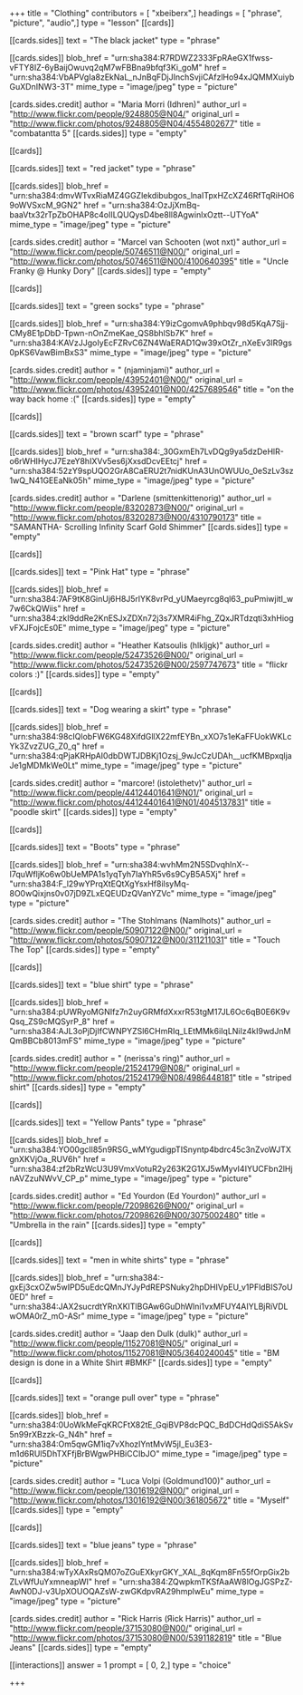 +++
title = "Clothing"
contributors = [ "xbeiberx",]
headings = [ "phrase", "picture", "audio",]
type = "lesson"
[[cards]]

[[cards.sides]]
text = "The black jacket"
type = "phrase"

[[cards.sides]]
blob_href = "urn:sha384:R7RDWZ2333FpRAeGX1fwss-vFTY8IZ-6yBaijOwuvq2qM7wFBBna9bfqf3Ki_goM"
href = "urn:sha384:VbAPVgIa8zEkNaL_nJnBqFDjJInchSvjiCAfzlHo94xJQMMXuiybGuXDnINW3-3T"
mime_type = "image/jpeg"
type = "picture"

[cards.sides.credit]
author = "Maria Morri (Idhren)"
author_url = "http://www.flickr.com/people/9248805@N04/"
original_url = "http://www.flickr.com/photos/9248805@N04/4554802677"
title = "combatantta 5"
[[cards.sides]]
type = "empty"

[[cards]]

[[cards.sides]]
text = "red jacket"
type = "phrase"

[[cards.sides]]
blob_href = "urn:sha384:dmvWTvxRiaMZ4GGZlekdibubgos_lnaITpxHZcXZ46RfTqRiHO69oWVSxcM_9GN2"
href = "urn:sha384:OzJjXmBq-baaVtx32rTpZbOHAP8c4oIILQUQysD4be8ll8AgwinlxOztt--UTYoA"
mime_type = "image/jpeg"
type = "picture"

[cards.sides.credit]
author = "Marcel van Schooten (wot nxt)"
author_url = "http://www.flickr.com/people/50746511@N00/"
original_url = "http://www.flickr.com/photos/50746511@N00/4100640395"
title = "Uncle Franky @ Hunky Dory"
[[cards.sides]]
type = "empty"

[[cards]]

[[cards.sides]]
text = "green socks"
type = "phrase"

[[cards.sides]]
blob_href = "urn:sha384:Y9izCgomvA9phbqv98d5KqA7Sjj-CMy8E1pDbD-Tpwn-nOnZmeKae_QS8bhlSb7K"
href = "urn:sha384:KAVzJJgoIyEcFZRvC6ZN4WaERAD1Qw39xOtZr_nXeEv3IR9gs0pKS6VawBimBxS3"
mime_type = "image/jpeg"
type = "picture"

[cards.sides.credit]
author = " (njaminjami)"
author_url = "http://www.flickr.com/people/43952401@N00/"
original_url = "http://www.flickr.com/photos/43952401@N00/4257689546"
title = "on the way back home :("
[[cards.sides]]
type = "empty"

[[cards]]

[[cards.sides]]
text = "brown scarf"
type = "phrase"

[[cards.sides]]
blob_href = "urn:sha384:_30GxmEh7LvDQg9ya5dzDeHlR-o6rWHIHycJ7EzeY8hIXVv5es6jXxsdDcvEEtcj"
href = "urn:sha384:52zY9spUQO2GrA8CaERU2t7nidKUnA3UnOWUUo_0eSzLv3sz1wQ_N41GEEaNk05h"
mime_type = "image/jpeg"
type = "picture"

[cards.sides.credit]
author = "Darlene (smittenkittenorig)"
author_url = "http://www.flickr.com/people/83202873@N00/"
original_url = "http://www.flickr.com/photos/83202873@N00/4310790173"
title = "SAMANTHA- Scrolling Infinity Scarf Gold Shimmer"
[[cards.sides]]
type = "empty"

[[cards]]

[[cards.sides]]
text = "Pink Hat"
type = "phrase"

[[cards.sides]]
blob_href = "urn:sha384:7AF9tK8GinUj6H8J5rlYK8vrPd_yUMaeyrcg8ql63_puPmiwjitI_w7w6CkQWiis"
href = "urn:sha384:zkI9ddRe2KnESJxZDXn72j3s7XMR4iFhg_ZQxJRTdzqti3xhHiogvFXJFojcEs0E"
mime_type = "image/jpeg"
type = "picture"

[cards.sides.credit]
author = "Heather Katsoulis (hlkljgk)"
author_url = "http://www.flickr.com/people/52473526@N00/"
original_url = "http://www.flickr.com/photos/52473526@N00/2597747673"
title = "flickr colors :)"
[[cards.sides]]
type = "empty"

[[cards]]

[[cards.sides]]
text = "Dog wearing a skirt"
type = "phrase"

[[cards.sides]]
blob_href = "urn:sha384:98cIQlobFW6KG48XifdGllX22mfEYBn_xXO7s1eKaFFUokWKLcYk3ZvzZUG_Z0_q"
href = "urn:sha384:qPjaKRHpAI0dbDWTJDBKj1Ozsj_9wJcCzUDAh__ucfKMBpxqljaJe1gMDMkWe0Lt"
mime_type = "image/jpeg"
type = "picture"

[cards.sides.credit]
author = "marcore! (istolethetv)"
author_url = "http://www.flickr.com/people/44124401641@N01/"
original_url = "http://www.flickr.com/photos/44124401641@N01/4045137831"
title = "poodle skirt"
[[cards.sides]]
type = "empty"

[[cards]]

[[cards.sides]]
text = "Boots"
type = "phrase"

[[cards.sides]]
blob_href = "urn:sha384:wvhMm2N5SDvqhlnX--I7quWfljKo6w0bUeMPA1s1yqTyh7IaYhR5v6s9CyB5A5Xj"
href = "urn:sha384:F_l29wYPrqXtEQtXgYsxHf8ilsyMq-8O0wQixjns0v07jD9ZLxEQEUDzQVanYZVc"
mime_type = "image/jpeg"
type = "picture"

[cards.sides.credit]
author = "The Stohlmans (Namlhots)"
author_url = "http://www.flickr.com/people/50907122@N00/"
original_url = "http://www.flickr.com/photos/50907122@N00/311211031"
title = "Touch The Top"
[[cards.sides]]
type = "empty"

[[cards]]

[[cards.sides]]
text = "blue shirt"
type = "phrase"

[[cards.sides]]
blob_href = "urn:sha384:pUWRyoMGNIfz7n2uyGRMfdXxxrR53tgM17JL6Oc6qB0E6K9vQsq_ZS9cMQSyrP_8"
href = "urn:sha384:AJL3oPjDjIfCWNPYZSl6CHmRIq_LEtMMk6iIqLNiIz4kI9wdJnMQmBBCb8013mFS"
mime_type = "image/jpeg"
type = "picture"

[cards.sides.credit]
author = " (nerissa's ring)"
author_url = "http://www.flickr.com/people/21524179@N08/"
original_url = "http://www.flickr.com/photos/21524179@N08/4986448181"
title = "striped shirt"
[[cards.sides]]
type = "empty"

[[cards]]

[[cards.sides]]
text = "Yellow Pants"
type = "phrase"

[[cards.sides]]
blob_href = "urn:sha384:YO00gcIl85n9RSG_wMYgudigpTISnyntp4bdrc45c3nZvoWJTXgnXKVjOa_RUV6h"
href = "urn:sha384:zf2bRzWcU3U9VmxVotuR2y263K2G1XJ5wMyvI4IYUCFbn2lHjnAVZzuNWvV_CP_p"
mime_type = "image/jpeg"
type = "picture"

[cards.sides.credit]
author = "Ed Yourdon (Ed Yourdon)"
author_url = "http://www.flickr.com/people/72098626@N00/"
original_url = "http://www.flickr.com/photos/72098626@N00/3075002480"
title = "Umbrella in the rain"
[[cards.sides]]
type = "empty"

[[cards]]

[[cards.sides]]
text = "men in white shirts"
type = "phrase"

[[cards.sides]]
blob_href = "urn:sha384:-gxEj3cxOZw5wIPD5uEdcQMnJYJyPdREPSNuky2hpDHIVpEU_v1PFldBIS7oU0ED"
href = "urn:sha384:JAX2sucrdtYRnXKITlBGAw6GuDhWlni1vxMFUY4AIYLBjRiVDLwOMA0rZ_mO-ASr"
mime_type = "image/jpeg"
type = "picture"

[cards.sides.credit]
author = "Jaap den Dulk (dulk)"
author_url = "http://www.flickr.com/people/11527081@N05/"
original_url = "http://www.flickr.com/photos/11527081@N05/3640240045"
title = "BM design is done in a White Shirt #BMKF"
[[cards.sides]]
type = "empty"

[[cards]]

[[cards.sides]]
text = "orange pull over"
type = "phrase"

[[cards.sides]]
blob_href = "urn:sha384:0UoWkMeFqKRCFtX82tE_GqiBVP8dcPQC_BdDCHdQdiS5AkSv5n99rXBzzk-G_N4h"
href = "urn:sha384:Om5qwGM1iq7vXhozIYntMvW5jl_Eu3E3-m1d6RUl5DhTXFfjBrBWgwPHBiCCIbJO"
mime_type = "image/jpeg"
type = "picture"

[cards.sides.credit]
author = "Luca Volpi (Goldmund100)"
author_url = "http://www.flickr.com/people/13016192@N00/"
original_url = "http://www.flickr.com/photos/13016192@N00/361805672"
title = "Myself"
[[cards.sides]]
type = "empty"

[[cards]]

[[cards.sides]]
text = "blue jeans"
type = "phrase"

[[cards.sides]]
blob_href = "urn:sha384:wTyXAxRsQM07oZGuEXkyrGKY_XAL_8qKqm8Fn55fOrpGix2bZLvWfUuYxmneapWI"
href = "urn:sha384:ZQwpkmTKSfAaAW8lOgJGSPzZ-AwN0DJ-v3UpXOUOQAZsW-zwGKdpvRA29hmplwEu"
mime_type = "image/jpeg"
type = "picture"

[cards.sides.credit]
author = "Rick Harris (Яick Harris)"
author_url = "http://www.flickr.com/people/37153080@N00/"
original_url = "http://www.flickr.com/photos/37153080@N00/5391182819"
title = "Blue Jeans"
[[cards.sides]]
type = "empty"

[[interactions]]
answer = 1
prompt = [ 0, 2,]
type = "choice"

+++
